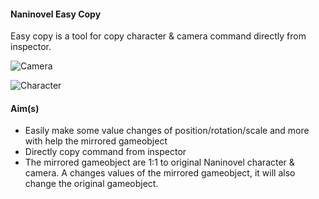 #### Naninovel Easy Copy 
Easy copy is a tool for copy character &amp; camera command directly from inspector.

![Camera](https://github.com/user-attachments/assets/54247144-046e-43bf-b9ee-fbf4da4d3b27)

![Character](https://github.com/user-attachments/assets/dd81e868-65c0-4491-b9ce-a82471bcb3f4)


#### Aim(s)
  - Easily make some value changes of position/rotation/scale and more with help the mirrored gameobject
  - Directly copy command from inspector
  - The mirrored gameobject are 1:1 to original Naninovel character & camera. A changes values of the mirrored gameobject, it will also change the original gameobject.

